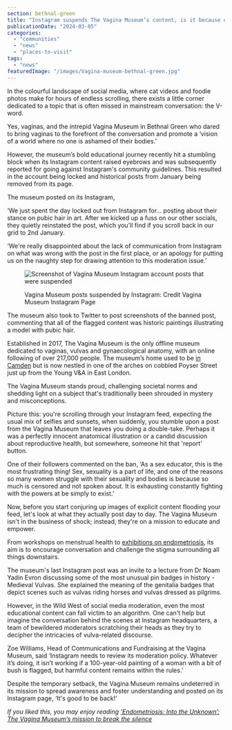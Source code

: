 ```yaml
---
section: bethnal-green
title: "Instagram suspends The Vagina Museum’s content, is it because of pubic hair?"
publicationDate: "2024-03-05"
categories: 
  - "communities"
  - "news"
  - "places-to-visit"
tags: 
  - "news"
featuredImage: "/images/Vagina-museum-bethnal-green.jpg"
---
```


In the colourful landscape of social media, where cat videos and foodie photos make for hours of endless scrolling, there exists a little corner dedicated to a topic that is often missed in mainstream conversation: the V-word.

Yes, vaginas, and the intrepid Vagina Museum in Bethnal Green who dared to bring vaginas to the forefront of the conversation and promote a ‘vision of a world where no one is ashamed of their bodies.’

However, the museum’s bold educational journey recently hit a stumbling block when its Instagram content raised eyebrows and was subsequently reported for going against Instagram's community guidelines. This resulted in the account being locked and historical posts from January being removed from its page. 

The museum posted on its Instagram, 

‘We just spent the day locked out from Instagram for... posting about their stance on pubic hair in art. After we kicked up a fuss on our other socials, they quietly reinstated the post, which you'll find if you scroll back in our grid to 2nd January.

‘We're really disappointed about the lack of communication from Instagram on what was wrong with the post in the first place, or an apology for putting us on the naughty step for drawing attention to this moderation issue.’

<figure>

![Screenshot of Vagina Museum Instagram account posts that were suspended](/images/Vagina-Museum-Content-suspension-instagram-screenshot-1024x575.jpg)

<figcaption>

Vagina Museum posts suspended by Instagram: Credit Vagina Museum Instagram Page

</figcaption>

</figure>

The museum also took to Twitter to post screenshots of the banned post, commenting that all of the flagged content was historic paintings illustrating a model with pubic hair.

Established in 2017, The Vagina Museum is the only offline museum dedicated to vaginas, vulvas and gynaecological anatomy, with an online following of over 217,000 people. The museum’s home used to be [in Camden](https://bethnalgreenlondon.co.uk/vagina-museum-launches-crowdfunder-for-new-premises/) but is now nestled in one of the arches on cobbled Poyser Street just up from the Young V&A in East London. 

The Vagina Museum stands proud, challenging societal norms and shedding light on a subject that's traditionally been shrouded in mystery and misconceptions. 

Picture this: you're scrolling through your Instagram feed, expecting the usual mix of selfies and sunsets, when suddenly, you stumble upon a post from the Vagina Museum that leaves you doing a double-take. Perhaps it was a perfectly innocent anatomical illustration or a candid discussion about reproductive health, but somewhere, someone hit that 'report' button. 

One of their followers commented on the ban, ‘As a sex educator, this is the most frustrating thing! Sex, sexuality is a part of life, and one of the reasons so many women struggle with their sexuality and bodies is because so much is censored and not spoken about. It is exhausting constantly fighting with the powers at be simply to exist.’

Now, before you start conjuring up images of explicit content flooding your feed, let's look at what they actually post day to day. The Vagina Museum isn't in the business of shock; instead, they're on a mission to educate and empower. 

From workshops on menstrual health to [exhibitions on endometriosis](https://bethnalgreenlondon.co.uk/vagina-museum-reopening-endometriosis-exhibition/), its aim is to encourage conversation and challenge the stigma surrounding all things downstairs. 

The museum's last Instagram post was an invite to a lecture from Dr Noam Yadin Evron discussing some of the most unusual pin badges in history - Medieval Vulvas. She explained the meaning of the genitalia badges that depict scenes such as vulvas riding horses and vulvas dressed as pilgrims.

However, in the Wild West of social media moderation, even the most educational content can fall victim to an algorithm. One can't help but imagine the conversation behind the scenes at Instagram headquarters, a team of bewildered moderators scratching their heads as they try to decipher the intricacies of vulva-related discourse.

Zoe Williams, Head of Communications and Fundraising at the Vagina Museum, said ‘Instagram needs to review its moderation policy. Whatever it’s doing, it isn’t working if a 100-year-old painting of a woman with a bit of bush is flagged, but harmful content remains within the rules.’

Despite the temporary setback, the Vagina Museum remains undeterred in its mission to spread awareness and foster understanding and posted on its Instagram page, ‘It's good to be back!’

_If you liked this, you may enjoy reading_ [_‘Endometriosis: Into the Unknown’: The Vagina Museum’s mission to break the silence_](https://bethnalgreenlondon.co.uk/endometriosis-exhibition-vagina-museum-review/)
